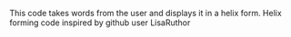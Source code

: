 This code takes words from the user and displays it in a helix form. 
Helix forming code inspired by github user LisaRuthor 
